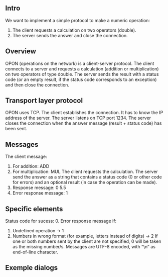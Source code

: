 ## Intro
We want to implement a simple protocol to make a numeric operation:
1. The client requests a calculation on two operators (double).
2. The server sends the answer and close the connection.

## Overview
OPON (operations on the network) is a client-server protocol. The client connects to a server and requests a calculation (addition or multiplication) on two operators of type double. The server sends the result with a status code (or an empty result, if the status code corresponds to an exception) and then close the connection.

## Transport layer protocol
OPON uses TCP. The client establishes the connection. It has to know the IP address of the server. The server listens on TCP port 1234.
The server closes the connection when the answer message (result + status code) has been sent.

## Messages
The client message:
1. For addition: ADD <num1> <num2>
1. For multiplication: MUL <num1> <num2>
The client requests the calculation. 
The server send the answer as a string that contains a status code (0 or other code for errors) and an optional result (in case the operation can be made).
1. Response message: 0 5.5
2. Error response message: 1

## Specific elements
Status code for sucess: 0.
Error response message if:
1. Undefined operation -> 1
2. Numbers in wrong format (for example, letters instead of digits) -> 2
If one or both numbers sent by the client are not specified, 0 will be taken as the missing number/s.
Messages are UTF-8 encoded, with “\n” as end-of-line character.

## Exemple dialogs
